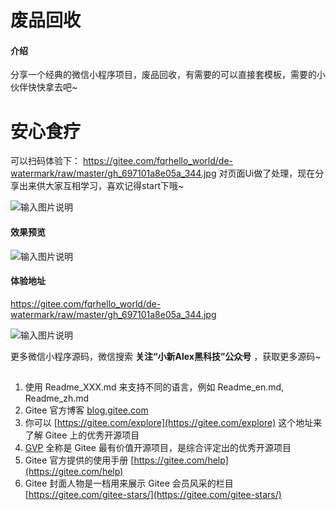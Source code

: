 # 废品回收

#### 介绍
分享一个经典的微信小程序项目，废品回收，有需要的可以直接套模板，需要的小伙伴快快拿去吧~

# 安心食疗

可以扫码体验下：
 https://gitee.com/fqrhello_world/de-watermark/raw/master/gh_697101a8e05a_344.jpg
对页面Ui做了处理，现在分享出来供大家互相学习，喜欢记得start下哦~


![输入图片说明](https://gitee.com/fqrhello_world/de-watermark/raw/master/gh_697101a8e05a_344.jpg)


#### 效果预览
![输入图片说明](https://foruda.gitee.com/images/1676027533669983945/70e316fe_10746571.gif "1(1).gif")
#### 体验地址
https://gitee.com/fqrhello_world/de-watermark/raw/master/gh_697101a8e05a_344.jpg

![输入图片说明](https://gitee.com/fqrhello_world/de-watermark/raw/master/gh_697101a8e05a_344.jpg)

更多微信小程序源码，微信搜索  **关注“小新Alex黑科技”公众号** ，获取更多源码~
##

1.  使用 Readme\_XXX.md 来支持不同的语言，例如 Readme\_en.md, Readme\_zh.md
2.  Gitee 官方博客 [blog.gitee.com](https://blog.gitee.com)
3.  你可以 [https://gitee.com/explore](https://gitee.com/explore) 这个地址来了解 Gitee 上的优秀开源项目
4.  [GVP](https://gitee.com/gvp) 全称是 Gitee 最有价值开源项目，是综合评定出的优秀开源项目
5.  Gitee 官方提供的使用手册 [https://gitee.com/help](https://gitee.com/help)
6.  Gitee 封面人物是一档用来展示 Gitee 会员风采的栏目 [https://gitee.com/gitee-stars/](https://gitee.com/gitee-stars/)
